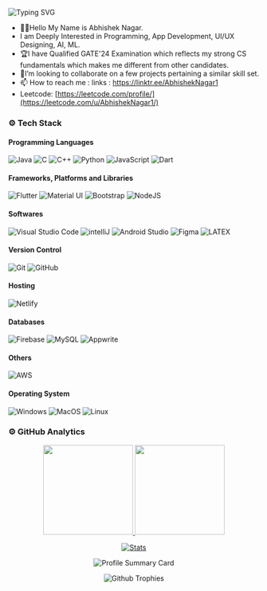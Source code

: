 ![Typing SVG](https://readme-typing-svg.herokuapp.com?color=ffffff&size=24&width=500&lines=🧑🏻‍💻Software_Engineer;🎙Music_Producer;💻Video_Editor;✒️Product_Designer)

 - 👋🏻Hello My Name is Abhishek Nagar.
 - I am Deeply Interested in Programming, App Development, UI/UX Designing, AI, ML.
 - 🏆I have Qualified GATE'24 Examination which reflects my strong CS fundamentals which makes me different from other candidates.
 - 🌱I’m looking to collaborate on a few projects pertaining a similar skill set.
 - 📫 How to reach me : links : https://linktr.ee/AbhishekNagar1
 - Leetcode: [https://leetcode.com/profile/](https://leetcode.com/u/AbhishekNagar1/)

### ⚙️ Tech Stack
#### Programming Languages
![Java](https://skillicons.dev/icons?i=java)
![C](https://skillicons.dev/icons?i=c)
![C++](https://skillicons.dev/icons?i=cpp)
![Python](https://skillicons.dev/icons?i=python)
![JavaScript](https://skillicons.dev/icons?i=js)
![Dart](https://skillicons.dev/icons?i=dart)

#### Frameworks, Platforms and Libraries
![Flutter](https://skillicons.dev/icons?i=flutter)
![Material UI](https://skillicons.dev/icons?i=materialui)
![Bootstrap](https://skillicons.dev/icons?i=bootstrap)
![NodeJS](https://skillicons.dev/icons?i=nodejs)

#### Softwares
![Visual Studio Code](https://skillicons.dev/icons?i=vscode)
![intelliJ](https://skillicons.dev/icons?i=idea)
![Android Studio](https://skillicons.dev/icons?i=androidstudio)
![Figma](https://skillicons.dev/icons?i=figma)
![LATEX](https://skillicons.dev/icons?i=latex)


#### Version Control
![Git](https://skillicons.dev/icons?i=git)
![GitHub](https://skillicons.dev/icons?i=github)

#### Hosting
![Netlify](https://skillicons.dev/icons?i=netlify)

#### Databases
![Firebase](https://skillicons.dev/icons?i=firebase)
![MySQL](https://skillicons.dev/icons?i=mysql)
![Appwrite](https://skillicons.dev/icons?i=appwrite)

#### Others
![AWS](https://skillicons.dev/icons?i=aws)

#### Operating System
![Windows](https://skillicons.dev/icons?i=windows)
![MacOS](https://skillicons.dev/icons?i=apple)
![Linux](https://skillicons.dev/icons?i=linux)


### ⚙️ GitHub Analytics
<p align="center">
  <a href="https://github.com/AbhishekNagar1">
    <img height="180em" src="https://github-readme-stats-eight-theta.vercel.app/api?username=AbhishekNagar1&show_icons=true&theme=algolia&include_all_commits=true&count_private=true"/>
    <img height="180em" src="https://github-readme-stats-eight-theta.vercel.app/api/top-langs/?username=AbhishekNagar1&layout=compact&langs_count=8&theme=algolia"/>
  </a>
</p>

<p align="center">
  <a href="https://github.com/AbhishekNagar1">
    <img src="https://github-stats-alpha.vercel.app/api/?username=AbhishekNagar1&cc=333333&tc=ffffff&ic=4B8BDA" alt="Stats"/>
  </a>
</p>

<p align="center">
    <img src="https://github-profile-summary-cards.vercel.app/api/cards/profile-details?username=AbhishekNagar1&theme=algolia" alt="Profile Summary Card"/>
</p>

<p align="center">
    <img src="https://github-profile-trophy.vercel.app/?username=AbhishekNagar1&theme=tokyonight" alt="Github Trophies"/>
</p>
